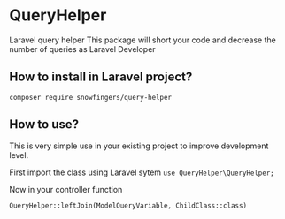 # QueryHelper
Laravel query helper
This package will short your code and decrease the number of queries as Laravel Developer

## How to install in Laravel project?
`composer require snowfingers/query-helper`

## How to use?
This is very simple use in your existing project to improve development level.

First import the class using Laravel sytem
`use QueryHelper\QueryHelper;`

Now in your controller function

`QueryHelper::leftJoin(ModelQueryVariable, ChildClass::class)`
